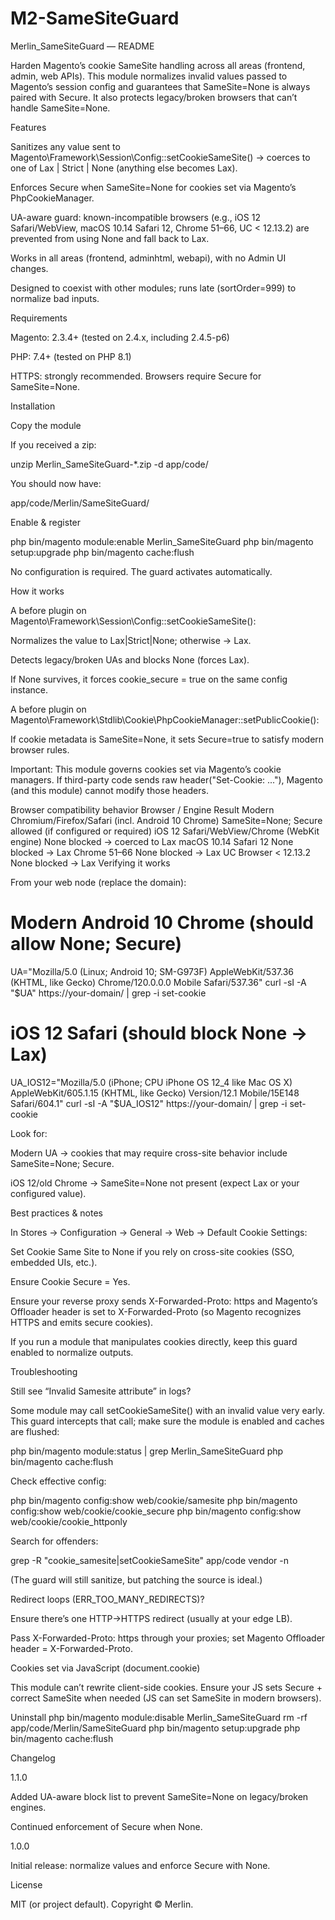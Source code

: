 # M2-SameSiteGuard
Merlin_SameSiteGuard — README

Harden Magento’s cookie SameSite handling across all areas (frontend, admin, web APIs).
This module normalizes invalid values passed to Magento’s session config and guarantees that SameSite=None is always paired with Secure. It also protects legacy/broken browsers that can’t handle SameSite=None.

Features

Sanitizes any value sent to Magento\Framework\Session\Config::setCookieSameSite()
→ coerces to one of Lax | Strict | None (anything else becomes Lax).

Enforces Secure when SameSite=None for cookies set via Magento’s PhpCookieManager.

UA-aware guard: known-incompatible browsers (e.g., iOS 12 Safari/WebView, macOS 10.14 Safari 12, Chrome 51–66, UC < 12.13.2) are prevented from using None and fall back to Lax.

Works in all areas (frontend, adminhtml, webapi), with no Admin UI changes.

Designed to coexist with other modules; runs late (sortOrder=999) to normalize bad inputs.

Requirements

Magento: 2.3.4+ (tested on 2.4.x, including 2.4.5-p6)

PHP: 7.4+ (tested on PHP 8.1)

HTTPS: strongly recommended. Browsers require Secure for SameSite=None.

Installation

Copy the module

If you received a zip:

unzip Merlin_SameSiteGuard-*.zip -d app/code/


You should now have:

app/code/Merlin/SameSiteGuard/


Enable & register

php bin/magento module:enable Merlin_SameSiteGuard
php bin/magento setup:upgrade
php bin/magento cache:flush


No configuration is required. The guard activates automatically.

How it works

A before plugin on Magento\Framework\Session\Config::setCookieSameSite():

Normalizes the value to Lax|Strict|None; otherwise → Lax.

Detects legacy/broken UAs and blocks None (forces Lax).

If None survives, it forces cookie_secure = true on the same config instance.

A before plugin on Magento\Framework\Stdlib\Cookie\PhpCookieManager::setPublicCookie():

If cookie metadata is SameSite=None, it sets Secure=true to satisfy modern browser rules.

Important: This module governs cookies set via Magento’s cookie managers. If third-party code sends raw header("Set-Cookie: ..."), Magento (and this module) cannot modify those headers.

Browser compatibility behavior
Browser / Engine	Result
Modern Chromium/Firefox/Safari (incl. Android 10 Chrome)	SameSite=None; Secure allowed (if configured or required)
iOS 12 Safari/WebView/Chrome (WebKit engine)	None blocked → coerced to Lax
macOS 10.14 Safari 12	None blocked → Lax
Chrome 51–66	None blocked → Lax
UC Browser < 12.13.2	None blocked → Lax
Verifying it works

From your web node (replace the domain):

# Modern Android 10 Chrome (should allow None; Secure)
UA="Mozilla/5.0 (Linux; Android 10; SM-G973F) AppleWebKit/537.36 (KHTML, like Gecko) Chrome/120.0.0.0 Mobile Safari/537.36"
curl -sI -A "$UA" https://your-domain/ | grep -i set-cookie

# iOS 12 Safari (should block None → Lax)
UA_IOS12="Mozilla/5.0 (iPhone; CPU iPhone OS 12_4 like Mac OS X) AppleWebKit/605.1.15 (KHTML, like Gecko) Version/12.1 Mobile/15E148 Safari/604.1"
curl -sI -A "$UA_IOS12" https://your-domain/ | grep -i set-cookie


Look for:

Modern UA → cookies that may require cross-site behavior include SameSite=None; Secure.

iOS 12/old Chrome → SameSite=None not present (expect Lax or your configured value).

Best practices & notes

In Stores → Configuration → General → Web → Default Cookie Settings:

Set Cookie Same Site to None if you rely on cross-site cookies (SSO, embedded UIs, etc.).

Ensure Cookie Secure = Yes.

Ensure your reverse proxy sends X-Forwarded-Proto: https and Magento’s Offloader header is set to X-Forwarded-Proto (so Magento recognizes HTTPS and emits secure cookies).

If you run a module that manipulates cookies directly, keep this guard enabled to normalize outputs.

Troubleshooting

Still see “Invalid Samesite attribute” in logs?

Some module may call setCookieSameSite() with an invalid value very early. This guard intercepts that call; make sure the module is enabled and caches are flushed:

php bin/magento module:status | grep Merlin_SameSiteGuard
php bin/magento cache:flush


Check effective config:

php bin/magento config:show web/cookie/samesite
php bin/magento config:show web/cookie/cookie_secure
php bin/magento config:show web/cookie/cookie_httponly


Search for offenders:

grep -R "cookie_samesite\|setCookieSameSite" app/code vendor -n


(The guard will still sanitize, but patching the source is ideal.)

Redirect loops (ERR_TOO_MANY_REDIRECTS)?

Ensure there’s one HTTP→HTTPS redirect (usually at your edge LB).

Pass X-Forwarded-Proto: https through your proxies; set Magento Offloader header = X-Forwarded-Proto.

Cookies set via JavaScript (document.cookie)

This module can’t rewrite client-side cookies. Ensure your JS sets Secure + correct SameSite when needed (JS can set SameSite in modern browsers).

Uninstall
php bin/magento module:disable Merlin_SameSiteGuard
rm -rf app/code/Merlin/SameSiteGuard
php bin/magento setup:upgrade
php bin/magento cache:flush

Changelog

1.1.0

Added UA-aware block list to prevent SameSite=None on legacy/broken engines.

Continued enforcement of Secure when None.

1.0.0

Initial release: normalize values and enforce Secure with None.

License

MIT (or project default). Copyright © Merlin.
